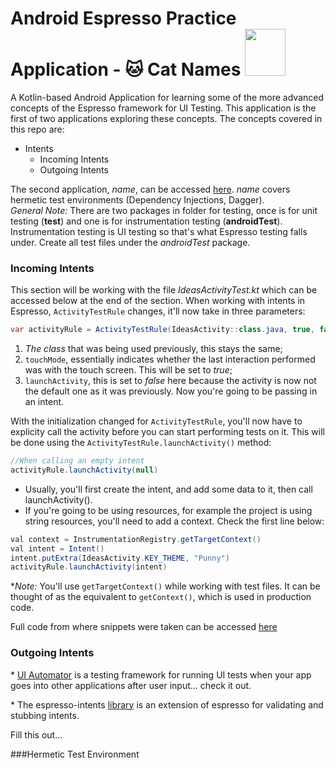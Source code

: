 <h1>Android Espresso Practice Application - 🐱 Cat Names <img src="https://camo.githubusercontent.com/737e7380383ffcd2f3b9bf55c678f3b368feb730/68747470733a2f2f6c68352e676f6f676c6575736572636f6e74656e742e636f6d2f2d453259504c6c56416c30552f564a556350726756432d492f414141414141414147464d2f416b715a6e354e387272632f773839302d68313030392f657370726573736f5f6c6f636b75702e706e67" height="75" width="65" /></h1> 

A Kotlin-based Android Application for learning some of the more advanced concepts of the Espresso framework for UI Testing. This application is the first of two applications exploring these concepts. The concepts covered in this repo are:
 - Intents
   - Incoming Intents
   - Outgoing Intents
  
The second application, *name*, can be accessed [here](). *name* covers hermetic test environments (Dependency Injections, Dagger).
<br>
_General Note:_ There are two packages in folder for testing, once is for unit testing (**test**) and one is for instrumentation testing (**androidTest**). Instrumentation testing is UI testing so that's what Espresso testing falls under. Create all test files under the *androidTest* package.

<h3>Incoming Intents</h3>

This section will be working with the file *IdeasActivityTest.kt* which can be accessed below at the end of the section. When working with intents in Espresso, `ActivityTestRule` changes, it'll now take in three parameters:

```java
var activityRule = ActivityTestRule(IdeasActivity::class.java, true, false)
```

 1. _The class_ that was being used previously, this stays the same;
 1. `touchMode`, essentially indicates whether the last interaction performed was with the touch screen. This will be set to _true_;
 1. `launchActivity`, this is set to _false_ here because the activity is now not the default one as it was previously. Now you're going to be passing in an intent.

With the initialization changed for `ActivityTestRule`, you'll now have to explicity call the activity before you can start performing tests on it. This will be done using the `ActivityTestRule.launchActivity()` method:

```java
//When calling an empty intent
activityRule.launchActivity(null) 
```

- Usually, you'll first create the intent, and add some data to it, then call launchActivity(). 
- If you're going to be using resources, for example the project is using string resources, you'll need to add a context. Check the first line below:
  
```java
val context = InstrumentationRegistry.getTargetContext()
val intent = Intent()
intent.putExtra(IdeasActivity.KEY_THEME, "Punny")
activityRule.launchActivity(intent)
```
 \**Note:* You'll use `getTargetContext()` while working with test files. It can be thought of as the equivalent to `getContext()`, which is used in production code. 



Full code from where snippets were taken can be accessed [here](app/src/androidTest/java/android/learning/advancedespressopracticeapplication/IdeasActivityTest.kt)

<h3>Outgoing Intents</h3>



\* [UI Automator](https://developer.android.com/training/testing/ui-automator) is a testing framework for running UI tests when your app goes into other applications after user input... check it out.

\* The espresso-intents [library](https://developer.android.com/training/testing/espresso/intents) is an extension of espresso for validating and stubbing intents.

Fill this out...

###Hermetic Test Environment

